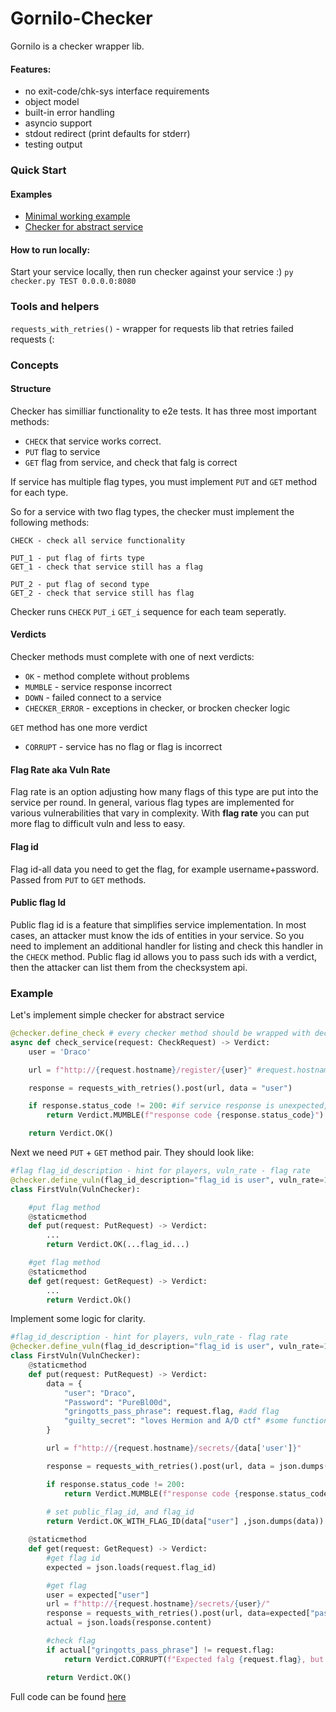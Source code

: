 # Gornilo-Checker

Gornilo is a checker wrapper lib.

#### Features:
- no exit-code/chk-sys interface requirements
- object model
- built-in error handling
- asyncio support
- stdout redirect (print defaults for stderr)
- testing output


### Quick Start
#### Examples
* [Minimal working example](https://github.com/HackerDom/Gornilo/blob/master/gornilo/examples/checker.py) 
* [Checker for abstract service](https://github.com/HackerDom/Gornilo/blob/master/gornilo/examples/abstract_checker.py)

#### How to run locally: 
Start your service locally, then run checker against your service :)
```py checker.py TEST 0.0.0.0:8080```


### Tools and helpers
`requests_with_retries()` - wrapper for requests lib that retries failed requests (:
 

### Concepts
#### Structure
Checker has similliar functionality to e2e tests. It has three most important methods:
* `CHECK` that service works correct.
* `PUT` flag to service
* `GET` flag from service, and check that falg is correct

If service has multiple flag types, you must implement `PUT` and `GET` method for each type.

So for a service with two flag types, the checker must implement the following methods:
```
CHECK - check all service functionality

PUT_1 - put flag of firts type
GET_1 - check that service still has a flag

PUT_2 - put flag of second type
GET_2 - check that service still has flag
```
Checker runs `CHECK` `PUT_i` `GET_i` sequence for each team seperatly.

#### Verdicts
Checker methods must complete with one of next verdicts:
* `OK` - method complete without problems
* `MUMBLE` - service response incorrect
* `DOWN` - failed connect to a service
* `CHECKER_ERROR` - exceptions in checker, or brocken checker logic

`GET` method has one more verdict
* `CORRUPT` - service has no flag or flag is incorrect

#### Flag Rate aka Vuln Rate
Flag rate is an option adjusting how many flags of this type are put into the service per round. In general, various flag types are implemented for various vulnerabilities that vary in complexity. With __flag rate__ you can put more flag to difficult vuln and less to easy.

#### Flag id
Flag id-all data you need to get the flag, for example username+password. Passed from `PUT` to `GET` methods.

#### Public flag Id
Public flag id is a feature that simplifies service implementation. In most cases, an attacker must know the ids of entities in your service. So you need to implement an additional handler for listing and check this handler in the `CHECK` method. Public flag id allows you to pass such ids with a verdict, then the attacker can list them from the checksystem api.

### Example
Let's implement simple checker for abstract service
```python
@checker.define_check # every checker method should be wrapped with decorator checker.define_...
async def check_service(request: CheckRequest) -> Verdict:
    user = 'Draco'

    url = f"http://{request.hostname}/register/{user}" #request.hostname - address of checking team's service in host:port format

    response = requests_with_retries().post(url, data = "user")

    if response.status_code != 200: #if service response is unexpected, return mumble
        return Verdict.MUMBLE(f"response code {response.status_code}") #add reason to verdict, it will be shown to the checking team

    return Verdict.OK()
```

Next we need `PUT` + `GET` method pair. They should look like:
```python
#flag flag_id_description - hint for players, vuln_rate - flag rate
@checker.define_vuln(flag_id_description="flag_id is user", vuln_rate=1)
class FirstVuln(VulnChecker):

    #put flag method
    @staticmethod
    def put(request: PutRequest) -> Verdict:
        ...
        return Verdict.OK(...flag_id...)

    #get flag method
    @staticmethod
    def get(request: GetRequest) -> Verdict:
        ...
        return Verdict.Ok()
```

Implement some logic for clarity.

```python
#flag_id_description - hint for players, vuln_rate - flag rate
@checker.define_vuln(flag_id_description="flag_id is user", vuln_rate=1)
class FirstVuln(VulnChecker):
    @staticmethod
    def put(request: PutRequest) -> Verdict:
        data = {
            "user": "Draco",
            "Password": "PureBl00d",
            "gringotts_pass_phrase": request.flag, #add flag
            "guilty_secret": "loves Hermion and A/D ctf" #some functional data
        }

        url = f"http://{request.hostname}/secrets/{data['user']}"

        response = requests_with_retries().post(url, data = json.dumps(data))

        if response.status_code != 200:
            return Verdict.MUMBLE(f"response code {response.status_code}")
        
        # set public_flag_id, and flag_id
        return Verdict.OK_WITH_FLAG_ID(data["user"] ,json.dumps(data))  

    @staticmethod
    def get(request: GetRequest) -> Verdict:
        #get flag id
        expected = json.loads(request.flag_id) 

        #get flag
        user = expected["user"]
        url = f"http://{request.hostname}/secrets/{user}/"
        response = requests_with_retries().post(url, data=expected["password"])
        actual = json.loads(response.content)

        #check flag
        if actual["gringotts_pass_phrase"] != request.flag: 
            return Verdict.CORRUPT(f"Expected falg {request.flag}, but actual {actual['secret']}")

        return Verdict.OK()
```

Full code can be found [here](https://github.com/HackerDom/Gornilo/blob/master/gornilo/examples/abstract_checker.py)
